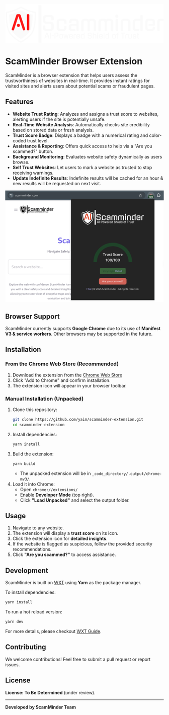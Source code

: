![ScamMinder Logo](./logo.svg)

# ScamMinder Browser Extension

ScamMinder is a browser extension that helps users assess the trustworthiness of websites in real-time. It provides instant ratings for visited sites and alerts users about potential scams or fraudulent pages.

## Features

- **Website Trust Rating**: Analyzes and assigns a trust score to websites, alerting users if the site is potentially unsafe.
- **Real-Time Website Analysis**: Automatically checks site credibility based on stored data or fresh analysis.
- **Trust Score Badge**: Displays a badge with a numerical rating and color-coded trust level.
- **Assistance & Reporting**: Offers quick access to help via a "Are you scammed?" button.
- **Background Monitoring**: Evaluates website safety dynamically as users browse.
- **Self Trust Websites**: Let users to mark a website as trusted to stop receiving warnings.
- **Update Indefinite Results**: Indefinite results will be cached for an hour & new results will be requested on next visit.

![Extension Screenshot](./screenshot.png)

## Browser Support

ScamMinder currently supports **Google Chrome** due to its use of **Manifest V3 & service workers**. Other browsers may be supported in the future.

## Installation

### **From the Chrome Web Store (Recommended)**

1. Download the extension from the [Chrome Web Store](https://chromewebstore.google.com/detail/jnnbffmpanofhilgljfooicojfibopgp)
2. Click "Add to Chrome" and confirm installation.
3. The extension icon will appear in your browser toolbar.

### **Manual Installation (Unpacked)**

1. Clone this repository:
   ```bash
   git clone https://github.com/yaim/scamminder-extension.git
   cd scamminder-extension
   ```
2. Install dependencies:
   ```bash
   yarn install
   ```
3. Build the extension:
   ```bash
   yarn build
   ```
   - The unpacked extension will be in `_code_directory/.output/chrome-mv3/`.
4. Load it into Chrome:
   - Open `chrome://extensions/`
   - Enable **Developer Mode** (top right).
   - Click **"Load Unpacked"** and select the output folder.

## Usage

1. Navigate to any website.
2. The extension will display a **trust score** on its icon.
3. Click the extension icon for **detailed insights**.
4. If the website is flagged as suspicious, follow the provided security recommendations.
5. Click **"Are you scammed?"** to access assistance.

## Development

ScamMinder is built on [WXT](https://wxt.dev/) using **Yarn** as the package manager.

To install dependencies:

```bash
yarn install
```

To run a hot reload version:

```bash
yarn dev
```

For more details, please checkout [WXT Guide](https://wxt.dev/guide/introduction.html).

## Contributing

We welcome contributions! Feel free to submit a pull request or report issues.

## License

**License: To Be Determined** (under review).

---

**Developed by ScamMinder Team**
